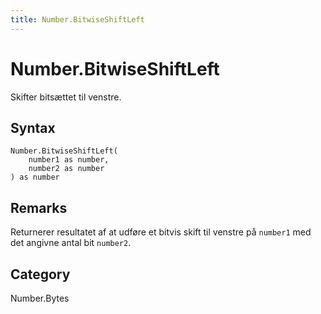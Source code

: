 ```yaml
---
title: Number.BitwiseShiftLeft
---
```


# Number.BitwiseShiftLeft


Skifter bitsættet til venstre.


## Syntax

```powerquery
Number.BitwiseShiftLeft(
    number1 as number,
    number2 as number
) as number
```


## Remarks

Returnerer resultatet af at udføre et bitvis skift til venstre på <code>number1</code> med det angivne antal bit <code>number2</code>.



## Category
Number.Bytes
